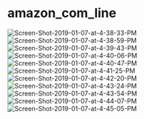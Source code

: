 # amazon_com_line

<img src="https://i.ibb.co/vdP3PFG/Screen-Shot-2019-01-07-at-4-38-33-PM.png" alt="Screen-Shot-2019-01-07-at-4-38-33-PM" border="0">
<img src="https://i.ibb.co/p44kRc3/Screen-Shot-2019-01-07-at-4-38-59-PM.png" alt="Screen-Shot-2019-01-07-at-4-38-59-PM" border="0">
<img src="https://i.ibb.co/F4825MP/Screen-Shot-2019-01-07-at-4-39-43-PM.png" alt="Screen-Shot-2019-01-07-at-4-39-43-PM" border="0">
<img src="https://i.ibb.co/KrsHqBB/Screen-Shot-2019-01-07-at-4-40-06-PM.png" alt="Screen-Shot-2019-01-07-at-4-40-06-PM" border="0">
<img src="https://i.ibb.co/NZR2CBb/Screen-Shot-2019-01-07-at-4-40-47-PM.png" alt="Screen-Shot-2019-01-07-at-4-40-47-PM" border="0">

<img src="https://i.ibb.co/cNSGJWn/Screen-Shot-2019-01-07-at-4-41-25-PM.png" alt="Screen-Shot-2019-01-07-at-4-41-25-PM" border="0">
<img src="https://i.ibb.co/GRkMWMM/Screen-Shot-2019-01-07-at-4-42-20-PM.png" alt="Screen-Shot-2019-01-07-at-4-42-20-PM" border="0">
<img src="https://i.ibb.co/1TH8GJB/Screen-Shot-2019-01-07-at-4-43-24-PM.png" alt="Screen-Shot-2019-01-07-at-4-43-24-PM" border="0">
<img src="https://i.ibb.co/0FRg2Xq/Screen-Shot-2019-01-07-at-4-43-54-PM.png" alt="Screen-Shot-2019-01-07-at-4-43-54-PM" border="0">
<img src="https://i.ibb.co/TM485sf/Screen-Shot-2019-01-07-at-4-44-07-PM.png" alt="Screen-Shot-2019-01-07-at-4-44-07-PM" border="0">
<img src="https://i.ibb.co/5kKJjht/Screen-Shot-2019-01-07-at-4-45-05-PM.png" alt="Screen-Shot-2019-01-07-at-4-45-05-PM" border="0">
